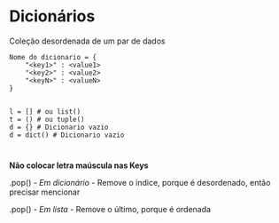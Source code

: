 # Dicionários
Coleção desordenada de um par de dados

    Nome do dicionario = {
        "<key1>" : <value1>
        "<key2>" : <value2>
        "<keyN>" : <valueN>
    }


    l = [] # ou list()
    t = () # ou tuple()
    d = {} # Dicionario vazio
    d = dict() # Dicionario vazio
    
#
**Não colocar letra maúscula nas Keys**

.pop() - *Em dicionário* - Remove o indice, porque é desordenado, então precisar mencionar

.pop() - *Em lista* - Remove o último, porque é ordenada


